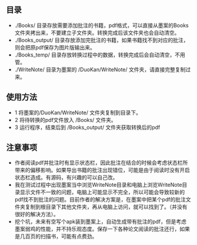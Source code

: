 ## 目录 ##

* ./Books/ 目录存放需要添加批注的书籍，pdf格式，可以直接从墨案的Books文件夹拷出来，不要建立子文件夹。转换完成后该文件夹也会自动清空。
* ./Books_output/ 目录存放添加完批注的书籍，如果书籍找不到对应的批注，则会把原pdf保存为图片版输出来。
* ./Books_temp/ 目录存放转换过程中的数据，转换完成后会自动清空，不用管。
* ./WriteNote/ 目录为墨案的 /DuoKan/WriteNote/ 文件夹，请直接完整复制过来。

## 使用方法 ##
* 1 将墨案的/DuoKan/WriteNote/ 文件夹复制到目录下。
* 2 将待转换的pdf文件放入 /Books/ 文件夹。
* 3 运行程序，结束后到 /Books_output/ 文件夹获取转换后的pdf

## 注意事项 ##
* 作者阅读pdf并批注时有显示状态栏，因此批注在结合的时候会考虑状态栏所带来的偏移影响。如果导出书籍的批注出现错位，可能是由于阅读时没有开启状态栏造成。有源码，有兴趣的可以自己改。
* 我在测试过程中出现墨案当中浏览WriteNote目录和电脑上浏览WriteNote目录显示文件不一致的问题，电脑上可能显示不完全，所以可能会导致较新的pdf找不到批注的问题。目前作者的解决方案是，在墨案中把某个pdf的批注文件夹复制到根目录下其他文件夹，再从电脑上访问，就可以找到了。（并没有很好的解决方法）。
* 挖个坑，未来有空写个apk装到墨案上，自动生成带有批注的pdf，但是考虑墨案弱鸡的性能，并不持乐观态度。保存一下各种论文阅读的批注还行，如果是几百页的扫描书，可能有点费劲。